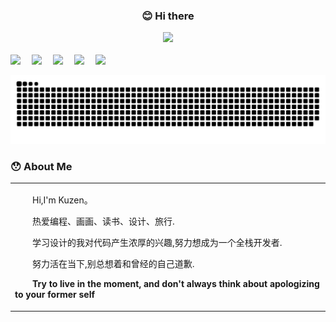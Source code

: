 <div align="center">

### 😊 Hi there 

<div align="center"><a href="https://mp.weixin.qq.com/cgi-bin/home?t=home/index&lang=zh_CN&token=1035653050"> <img src="https://readme-typing-svg.herokuapp.com/?lines=今天也要加油哦!;I'm+Kuzen+Welcome+!&center=true&size=27"> </a> </div>

<br>
</div>
  <!-- profile logo 个人资料徽标 -->
  <div>
    <a href="hhttps://twitter.com/kuzen_lu"><img src="https://img.shields.io/badge/Twitter-推特-blue" /></a>&emsp;
    <a href="https://www.youtube.com/channel/UCaS0lReDzbvnDycIbsT7DXA"><img src="https://img.shields.io/badge/YouTube-油管-c32136" /></a>&emsp;
    <a href="https://space.bilibili.com/320648841"><img src="https://img.shields.io/badge/Bilibili-B站-ff69b4" /></a>&emsp;
    <a href="https://www.zhihu.com/people/ni-kun-ou-ba-26"><img src="https://img.shields.io/badge/Zhihu-知乎-blue" /></a>&emsp;
    <a href="https://www.xiaohongshu.com/user/profile/5ce2c30400000000180291c5?m_source=mengfanwetab"><img src="https://img.shields.io/badge/Zhihu-知乎-blue" /></a>&emsp;
  </div>

![snake](https://raw.githubusercontent.com/chumen-Lu/chumen-Lu/output/github-contribution-grid-snake.svg)
 
  
  ### 😯 About Me
   
  <table>
  
  <tr><td>
  <p>&emsp;&emsp;Hi,I'm Kuzen。</p>
  <p>&emsp;&emsp;热爱编程、画画、读书、设计、旅行. </p>
  <p>&emsp;&emsp;学习设计的我对代码产生浓厚的兴趣,努力想成为一个全栈开发者.</p>
  <p>&emsp;&emsp;努力活在当下,别总想着和曾经的自己道歉. </p>
  <p>&emsp;&emsp;<strong>Try to live in the moment, and don't always think about apologizing to your former self </strong>  </p>
  </tr></td>
 
